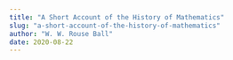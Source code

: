 ```yaml
---
title: "A Short Account of the History of Mathematics"
slug: "a-short-account-of-the-history-of-mathematics"
author: "W. W. Rouse Ball"
date: 2020-08-22
---
```

